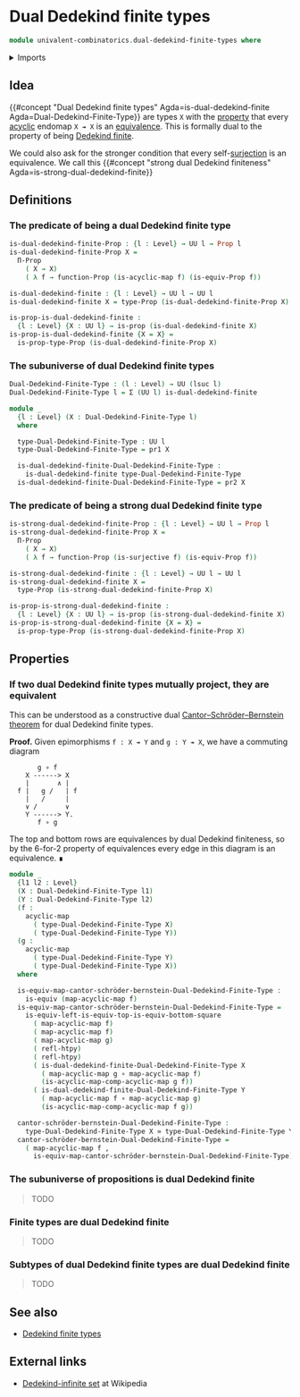 # Dual Dedekind finite types

```agda
module univalent-combinatorics.dual-dedekind-finite-types where
```

<details><summary>Imports</summary>

```agda
open import foundation.dependent-pair-types
open import foundation.embeddings
open import foundation.equivalences
open import foundation.function-types
open import foundation.functoriality-propositional-truncation
open import foundation.homotopies
open import foundation.identity-types
open import foundation.injective-maps
open import foundation.propositional-truncations
open import foundation.propositions
open import foundation.sets
open import foundation.split-surjective-maps
open import foundation.surjective-maps
open import foundation.universe-levels

open import synthetic-homotopy-theory.acyclic-maps
```

</details>

## Idea

{{#concept "Dual Dedekind finite types"  Agda=is-dual-dedekind-finite Agda=Dual-Dedekind-Finite-Type}}
are types `X` with the [property](foundation-core.propositions.md) that every
[acyclic](synthetic-homotopy-theory.acyclic-maps.md) endomap `X ↠ X` is an
[equivalence](foundation-core.equivalences.md). This is formally dual to the
property of being
[Dedekind finite](univalent-combinatorics.dedekind-finite-types.md).

We could also ask for the stronger condition that every
self-[surjection](foundation.surjective-maps.md) is an equivalence. We call this
{{#concept "strong dual Dedekind finiteness" Agda=is-strong-dual-dedekind-finite}}

## Definitions

### The predicate of being a dual Dedekind finite type

```agda
is-dual-dedekind-finite-Prop : {l : Level} → UU l → Prop l
is-dual-dedekind-finite-Prop X =
  Π-Prop
    ( X → X)
    ( λ f → function-Prop (is-acyclic-map f) (is-equiv-Prop f))

is-dual-dedekind-finite : {l : Level} → UU l → UU l
is-dual-dedekind-finite X = type-Prop (is-dual-dedekind-finite-Prop X)

is-prop-is-dual-dedekind-finite :
  {l : Level} {X : UU l} → is-prop (is-dual-dedekind-finite X)
is-prop-is-dual-dedekind-finite {X = X} =
  is-prop-type-Prop (is-dual-dedekind-finite-Prop X)
```

### The subuniverse of dual Dedekind finite types

```agda
Dual-Dedekind-Finite-Type : (l : Level) → UU (lsuc l)
Dual-Dedekind-Finite-Type l = Σ (UU l) is-dual-dedekind-finite

module _
  {l : Level} (X : Dual-Dedekind-Finite-Type l)
  where

  type-Dual-Dedekind-Finite-Type : UU l
  type-Dual-Dedekind-Finite-Type = pr1 X

  is-dual-dedekind-finite-Dual-Dedekind-Finite-Type :
    is-dual-dedekind-finite type-Dual-Dedekind-Finite-Type
  is-dual-dedekind-finite-Dual-Dedekind-Finite-Type = pr2 X
```

### The predicate of being a strong dual Dedekind finite type

```agda
is-strong-dual-dedekind-finite-Prop : {l : Level} → UU l → Prop l
is-strong-dual-dedekind-finite-Prop X =
  Π-Prop
    ( X → X)
    ( λ f → function-Prop (is-surjective f) (is-equiv-Prop f))

is-strong-dual-dedekind-finite : {l : Level} → UU l → UU l
is-strong-dual-dedekind-finite X =
  type-Prop (is-strong-dual-dedekind-finite-Prop X)

is-prop-is-strong-dual-dedekind-finite :
  {l : Level} {X : UU l} → is-prop (is-strong-dual-dedekind-finite X)
is-prop-is-strong-dual-dedekind-finite {X = X} =
  is-prop-type-Prop (is-strong-dual-dedekind-finite-Prop X)
```

## Properties

### If two dual Dedekind finite types mutually project, they are equivalent

This can be understood as a constructive dual
[Cantor–Schröder–Bernstein theorem](foundation.cantor-schroder-bernstein-escardo.md)
for dual Dedekind finite types.

**Proof.** Given epimorphisms `f : X ↠ Y` and `g : Y ↠ X`, we have a commuting
diagram

```text
       g ∘ f
    X ------> X
    |       ∧ |
  f |   g /   | f
    |   /     |
    ∨ /       ∨
    Y ------> Y.
       f ∘ g
```

The top and bottom rows are equivalences by dual Dedekind finiteness, so by the
6-for-2 property of equivalences every edge in this diagram is an equivalence. ∎

```agda
module _
  {l1 l2 : Level}
  (X : Dual-Dedekind-Finite-Type l1)
  (Y : Dual-Dedekind-Finite-Type l2)
  (f :
    acyclic-map
      ( type-Dual-Dedekind-Finite-Type X)
      ( type-Dual-Dedekind-Finite-Type Y))
  (g :
    acyclic-map
      ( type-Dual-Dedekind-Finite-Type Y)
      ( type-Dual-Dedekind-Finite-Type X))
  where

  is-equiv-map-cantor-schröder-bernstein-Dual-Dedekind-Finite-Type :
    is-equiv (map-acyclic-map f)
  is-equiv-map-cantor-schröder-bernstein-Dual-Dedekind-Finite-Type =
    is-equiv-left-is-equiv-top-is-equiv-bottom-square
      ( map-acyclic-map f)
      ( map-acyclic-map f)
      ( map-acyclic-map g)
      ( refl-htpy)
      ( refl-htpy)
      ( is-dual-dedekind-finite-Dual-Dedekind-Finite-Type X
        ( map-acyclic-map g ∘ map-acyclic-map f)
        (is-acyclic-map-comp-acyclic-map g f))
      ( is-dual-dedekind-finite-Dual-Dedekind-Finite-Type Y
        ( map-acyclic-map f ∘ map-acyclic-map g)
        (is-acyclic-map-comp-acyclic-map f g))

  cantor-schröder-bernstein-Dual-Dedekind-Finite-Type :
    type-Dual-Dedekind-Finite-Type X ≃ type-Dual-Dedekind-Finite-Type Y
  cantor-schröder-bernstein-Dual-Dedekind-Finite-Type =
    ( map-acyclic-map f ,
      is-equiv-map-cantor-schröder-bernstein-Dual-Dedekind-Finite-Type)
```

### The subuniverse of propositions is dual Dedekind finite

> TODO

### Finite types are dual Dedekind finite

> TODO

### Subtypes of dual Dedekind finite types are dual Dedekind finite

> TODO

## See also

- [Dedekind finite types](univalent-combinatorics.Dedekind-finite-types.md)

## External links

- [Dedekind-infinite set](https://en.wikipedia.org/wiki/Dedekind-infinite_set)
  at Wikipedia
